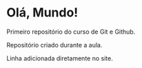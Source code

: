 # Olá, Mundo!
 Primeiro repositório do curso de Git e Github.

 Repositório criado durante a aula.

 Linha adicionada diretamente no site.
